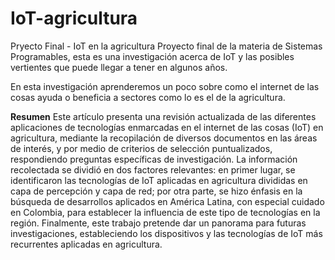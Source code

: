 # IoT-agricultura
Pryecto Final - IoT en la agricultura
Proyecto final de la materia de Sistemas Programables, esta es una investigación acerca de IoT y las posibles vertientes que puede llegar a tener en algunos años.

En esta investigación aprenderemos un poco sobre como el internet de las cosas ayuda o beneficia a sectores como lo es el de la agricultura.

<b>Resumen</b>
Este artículo presenta una revisión actualizada de las diferentes aplicaciones de tecnologías enmarcadas en el internet de las 
cosas (IoT) en agricultura, mediante la recopilación de diversos documentos en las áreas de interés, y por medio de criterios 
de selección puntualizados, respondiendo preguntas específicas de investigación. La información recolectada se dividió en 
dos factores relevantes: en primer lugar, se identificaron las tecnologías de IoT aplicadas en agricultura divididas en capa 
de percepción y capa de red; por otra parte, se hizo énfasis en la búsqueda de desarrollos aplicados en América Latina, con 
especial cuidado en Colombia, para establecer la influencia de este tipo de tecnologías en la región. Finalmente, este trabajo 
pretende dar un panorama para futuras investigaciones, estableciendo los dispositivos y las tecnologías de IoT más recurrentes aplicadas en agricultura.
